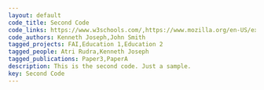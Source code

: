 ```yaml
---
layout: default
code_title: Second Code
code_links: https://www.w3schools.com/,https://www.mozilla.org/en-US/exp/
code_authors: Kenneth Joseph,John Smith
tagged_projects: FAI,Education 1,Education 2
tagged_people: Atri Rudra,Kenneth Joseph
tagged_publications: Paper3,PaperA
description: This is the second code. Just a sample.
key: Second Code
---
```

